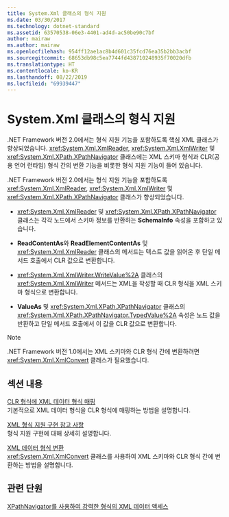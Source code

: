 ```yaml
---
title: System.Xml 클래스의 형식 지원
ms.date: 03/30/2017
ms.technology: dotnet-standard
ms.assetid: 63570538-06e3-4401-ad4d-ac50be90c7bf
author: mairaw
ms.author: mairaw
ms.openlocfilehash: 954ff12ae1ac8b4d601c35fcd76ea35b2bb3acbf
ms.sourcegitcommit: 68653db98c5ea7744fd438710248935f70020dfb
ms.translationtype: HT
ms.contentlocale: ko-KR
ms.lasthandoff: 08/22/2019
ms.locfileid: "69939447"
---
```

# <a name="type-support-in-the-systemxml-classes"></a>System.Xml 클래스의 형식 지원
.NET Framework 버전 2.0에서는 형식 지원 기능을 포함하도록 핵심 XML 클래스가 향상되었습니다. <xref:System.Xml.XmlReader>, <xref:System.Xml.XmlWriter> 및 <xref:System.Xml.XPath.XPathNavigator> 클래스에는 XML 스키마 형식과 CLR(공용 언어 런타임) 형식 간의 변환 기능을 비롯한 형식 지원 기능이 들어 있습니다.  
  
 .NET Framework 버전 2.0에서는 형식 지원 기능을 포함하도록 <xref:System.Xml.XmlReader>, <xref:System.Xml.XmlWriter> 및 <xref:System.Xml.XPath.XPathNavigator> 클래스가 향상되었습니다.  
  
- <xref:System.Xml.XmlReader> 및 <xref:System.Xml.XPath.XPathNavigator> 클래스는 각각 노드에서 스키마 정보를 반환하는 **SchemaInfo** 속성을 포함하고 있습니다.  
  
- **ReadContentAs**와 **ReadElementContentAs** 및 <xref:System.Xml.XmlReader> 클래스의 메서드는 텍스트 값을 읽어온 후 단일 메서드 호출에서 CLR 값으로 변환합니다.  
  
- <xref:System.Xml.XmlWriter.WriteValue%2A> 클래스의 <xref:System.Xml.XmlWriter> 메서드는 XML을 작성할 때 CLR 형식을 XML 스키마 형식으로 변환합니다.  
  
- **ValueAs** 및 <xref:System.Xml.XPath.XPathNavigator> 클래스의 <xref:System.Xml.XPath.XPathNavigator.TypedValue%2A> 속성은 노드 값을 반환하고 단일 메서드 호출에서 이 값을 CLR 값으로 변환합니다.  
  
> [!NOTE]
> .NET Framework 버전 1.0에서는 XML 스키마와 CLR 형식 간에 변환하려면 <xref:System.Xml.XmlConvert> 클래스가 필요했습니다.  
  
## <a name="in-this-section"></a>섹션 내용  
 [CLR 형식에 XML 데이터 형식 매핑](../../../../docs/standard/data/xml/mapping-xml-data-types-to-clr-types.md)  
 기본적으로 XML 데이터 형식을 CLR 형식에 매핑하는 방법을 설명합니다.  
  
 [XML 형식 지원 구현 참고 사항](../../../../docs/standard/data/xml/xml-type-support-implementation-notes.md)  
 형식 지원 구현에 대해 상세히 설명합니다.  
  
 [XML 데이터 형식 변환](../../../../docs/standard/data/xml/conversion-of-xml-data-types.md)  
 <xref:System.Xml.XmlConvert> 클래스를 사용하여 XML 스키마와 CLR 형식 간에 변환하는 방법을 설명합니다.  
  
## <a name="related-sections"></a>관련 단원  
 [XPathNavigator를 사용하여 강력한 형식의 XML 데이터 액세스](../../../../docs/standard/data/xml/accessing-strongly-typed-xml-data-using-xpathnavigator.md)
